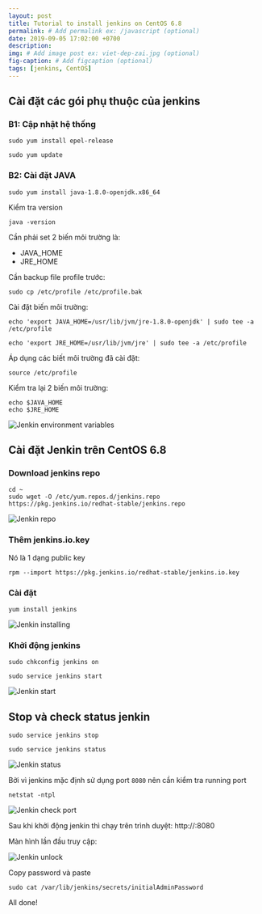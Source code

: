 ```yaml
---
layout: post
title: Tutorial to install jenkins on CentOS 6.8
permalink: # Add permalink ex: /javascript (optional)
date: 2019-09-05 17:02:00 +0700
description: 
img: # Add image post ex: viet-dep-zai.jpg (optional)
fig-caption: # Add figcaption (optional)
tags: [jenkins, CentOS]
---
```


## Cài đặt các gói phụ thuộc của jenkins

### B1: Cập nhật hệ thống

```
sudo yum install epel-release

sudo yum update
```

### B2: Cài đặt JAVA

```
sudo yum install java-1.8.0-openjdk.x86_64
```

Kiểm tra version

```
java -version
```

Cần phải set 2 biến môi trường là:

- JAVA_HOME
- JRE_HOME

Cần backup file profile trước:

```
sudo cp /etc/profile /etc/profile.bak
```

Cài đặt biến môi trường:

```
echo 'export JAVA_HOME=/usr/lib/jvm/jre-1.8.0-openjdk' | sudo tee -a /etc/profile

echo 'export JRE_HOME=/usr/lib/jvm/jre' | sudo tee -a /etc/profile
```

Áp dụng các biết môi trường đã cài đặt:

```
source /etc/profile
```

Kiểm tra lại 2 biến môi trường:

```
echo $JAVA_HOME
echo $JRE_HOME
```

![Jenkin environment variables](https://toilamit.com/wp-content/uploads/2019/09/Jenkins-Environment-variables.jpg)

## Cài đặt Jenkin trên CentOS 6.8

### Download jenkins repo

```
cd ~
sudo wget -O /etc/yum.repos.d/jenkins.repo https://pkg.jenkins.io/redhat-stable/jenkins.repo
```

![Jenkin repo](https://toilamit.com/wp-content/uploads/2019/09/Jenkins-Download-repo.jpg)

### Thêm jenkins.io.key

Nó là 1 dạng public key

```
rpm --import https://pkg.jenkins.io/redhat-stable/jenkins.io.key
```

### Cài đặt

```
yum install jenkins
```

![Jenkin installing](https://toilamit.com/wp-content/uploads/2019/09/Jenkins-Installing.jpg)

### Khởi động jenkins

```
sudo chkconfig jenkins on

sudo service jenkins start
```

![Jenkin start](https://toilamit.com/wp-content/uploads/2019/09/Jenkins-Running.jpg)

## Stop và check status jenkin

```
sudo service jenkins stop

sudo service jenkins status
```

![Jenkin status](https://toilamit.com/wp-content/uploads/2019/09/Jenkins-Start.jpg)

Bởi vì jenkins mặc định sử dụng port `8080` nên cần kiểm tra running port

```
netstat -ntpl
```

![Jenkin check port](https://toilamit.com/wp-content/uploads/2019/09/Jenkins-check-port.jpg)

Sau khi khởi động jenkin thì chạy trên trình duyệt: http://<IP Address>:8080

Màn hình lần đầu truy cập:

![Jenkin unlock](https://toilamit.com/wp-content/uploads/2019/09/Jenkins-Unlock.jpg)

Copy password và paste

```
sudo cat /var/lib/jenkins/secrets/initialAdminPassword
```

All done!
